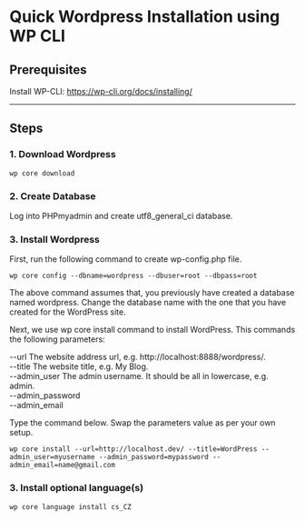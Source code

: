# Quick Wordpress Installation using WP CLI

## Prerequisites
Install WP-CLI: https://wp-cli.org/docs/installing/


***


## Steps

### 1. Download Wordpress
`wp core download`

### 2. Create Database
Log into PHPmyadmin and create utf8_general_ci database.

### 3. Install Wordpress
First, run the following command to create wp-config.php file.

`wp core config --dbname=wordpress --dbuser=root --dbpass=root`

The above command assumes that, you previously have created a database named wordpress. Change the database name with the one that you have created for the WordPress site.

Next, we use wp core install command to install WordPress. This commands the following parameters:

--url The website address url, e.g. http://localhost:8888/wordpress/.  
--title The website title, e.g. My Blog.  
--admin_user The admin username. It should be all in lowercase, e.g. admin.  
--admin_password  
--admin_email

Type the command below. Swap the parameters value as per your own setup.

`wp core install --url=http://localhost.dev/ --title=WordPress --admin_user=myusername --admin_password=mypassword --admin_email=name@gmail.com`

### 3. Install optional language(s)

`wp core language install cs_CZ`
